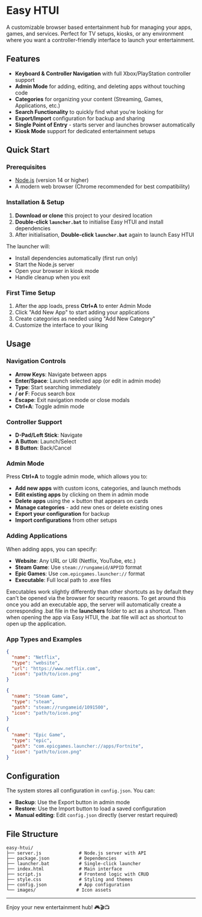 # Easy HTUI

A customizable browser based entertainment hub for managing your apps, games, and services. Perfect for TV setups, kiosks, or any environment where you want a controller-friendly interface to launch your entertainment.

## Features

- **Keyboard & Controller Navigation** with full Xbox/PlayStation controller support
- **Admin Mode** for adding, editing, and deleting apps without touching code
- **Categories** for organizing your content (Streaming, Games, Applications, etc.)
- **Search Functionality** to quickly find what you're looking for
- **Export/Import** configuration for backup and sharing
- **Single Point of Entry** - starts server and launches browser automatically
- **Kiosk Mode** support for dedicated entertainment setups

## Quick Start

### Prerequisites

- [Node.js](https://nodejs.org/) (version 14 or higher)
- A modern web browser (Chrome recommended for best compatibility)

### Installation & Setup

1. **Download or clone** this project to your desired location
2. **Double-click `launcher.bat`** to initialise Easy HTUI and install dependencies
3. After initialisation, **Double-click `launcher.bat`** again to launch Easy HTUI

The launcher will:
- Install dependencies automatically (first run only)
- Start the Node.js server
- Open your browser in kiosk mode
- Handle cleanup when you exit

### First Time Setup

1. After the app loads, press **Ctrl+A** to enter Admin Mode
2. Click "Add New App" to start adding your applications
3. Create categories as needed using "Add New Category"
4. Customize the interface to your liking

## Usage

### Navigation Controls

- **Arrow Keys**: Navigate between apps
- **Enter/Space**: Launch selected app (or edit in admin mode)
- **Type**: Start searching immediately
- **/ or F**: Focus search box
- **Escape**: Exit navigation mode or close modals
- **Ctrl+A**: Toggle admin mode

### Controller Support

- **D-Pad/Left Stick**: Navigate
- **A Button**: Launch/Select
- **B Button**: Back/Cancel

### Admin Mode

Press **Ctrl+A** to toggle admin mode, which allows you to:

- **Add new apps** with custom icons, categories, and launch methods
- **Edit existing apps** by clicking on them in admin mode
- **Delete apps** using the × button that appears on cards
- **Manage categories** - add new ones or delete existing ones
- **Export your configuration** for backup
- **Import configurations** from other setups

### Adding Applications

When adding apps, you can specify:

- **Website**: Any URL or URI (Netflix, YouTube, etc.)
- **Steam Game**: Use `steam://rungameid/APPID` format
- **Epic Games**: Use `com.epicgames.launcher://` format
- **Executable**: Full local path to .exe files

Executables work slightly differently than other shortcuts as by default they can't be opened via the browser for security reasons. To get around this once you add an executable app, the server will automatically create a corresponding .bat file in the **launchers** folder to act as a shortcut. Then when opening the app via Easy HTUI, the .bat file will act as shortcut to open up the application.

### App Types and Examples

```json
{
  "name": "Netflix",
  "type": "website",
  "url": "https://www.netflix.com",
  "icon": "path/to/icon.png"
}

{
  "name": "Steam Game",
  "type": "steam", 
  "path": "steam://rungameid/1091500",
  "icon": "path/to/icon.png"
}

{
  "name": "Epic Game",
  "type": "epic",
  "path": "com.epicgames.launcher://apps/Fortnite",
  "icon": "path/to/icon.png"
}
```

## Configuration

The system stores all configuration in `config.json`. You can:

- **Backup**: Use the Export button in admin mode
- **Restore**: Use the Import button to load a saved configuration
- **Manual editing**: Edit `config.json` directly (server restart required)

## File Structure

```
easy-htui/
├── server.js              # Node.js server with API
├── package.json           # Dependencies
├── launcher.bat           # Single-click launcher
├── index.html             # Main interface
├── script.js              # Frontend logic with CRUD
├── style.css              # Styling and themes
├── config.json            # App configuration
└── images/               # Icon assets
```

---

Enjoy your new entertainment hub! 🎮🎬📺
